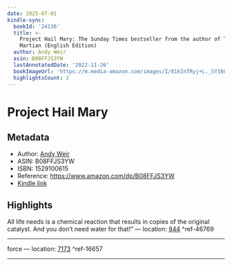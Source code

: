 ```yaml
---
date: 2025-07-01
kindle-sync:
  bookId: '24136'
  title: >-
    Project Hail Mary: The Sunday Times bestseller from the author of The
    Martian (English Edition)
  author: Andy Weir
  asin: B08FFJS3YW
  lastAnnotatedDate: '2022-11-26'
  bookImageUrl: 'https://m.media-amazon.com/images/I/81kInTRyj+L._SY160.jpg'
  highlightsCount: 2
---
```

# Project Hail Mary
## Metadata
* Author: [Andy Weir](https://www.amazon.comundefined)
* ASIN: B08FFJS3YW
* ISBN: 1529100615
* Reference: https://www.amazon.com/dp/B08FFJS3YW
* [Kindle link](kindle://book?action=open&asin=B08FFJS3YW)

## Highlights
All life needs is a chemical reaction that results in copies of the original catalyst. And you don’t need water for that!” — location: [844](kindle://book?action=open&asin=B08FFJS3YW&location=844) ^ref-46769

---
force — location: [7173](kindle://book?action=open&asin=B08FFJS3YW&location=7173) ^ref-16657

---
